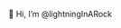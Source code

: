 👋 Hi, I’m @lightningInARock

<!---
lightningInARock/lightningInARock is a ✨ special ✨ repository because its `README.md` (this file) appears on your GitHub profile.
You can click the Preview link to take a look at your changes.
--->
